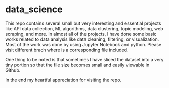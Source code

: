 # data_science
This repo contains several small but very interesting and essential projects like API data collection, ML algorithms, data clustering, topic modeling, web scraping, and more. In almost all of the projects, I have done some basic works related to data analysis like data cleaning, filtering, or visualization. Most of the work was done by using Jupyter Notebook and python. 
Please visit different brach where is a corresponding file included. 

One thing to be noted is that sometimes I have sliced the dataset into a very tiny portion so that the file size becomes small and easily viewable in Github. 

In the end my heartful appreciation for visiting the repo.
